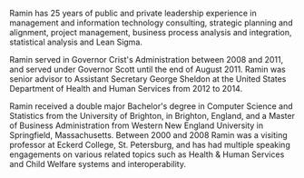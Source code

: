 ---
---

Ramin has 25 years of public and private leadership experience in management and information technology consulting, strategic planning and alignment, project management, business process analysis and integration, statistical analysis and Lean Sigma.

Ramin served in Governor Crist\'s Administration between 2008 and 2011, and served under Governor Scott until the end of August 2011. Ramin was senior advisor to Assistant Secretary George Sheldon at the United States Department of Health and Human Services from 2012 to 2014.

Ramin received a double major Bachelor's degree in Computer Science and Statistics from the University of Brighton, in Brighton, England, and a Master of Business Administration from Western New England University in Springfield, Massachusetts. Between 2000 and 2008 Ramin was a visiting professor at Eckerd College, St. Petersburg, and has had multiple speaking engagements on various related topics such as Health & Human Services and Child Welfare systems and interoperability.   